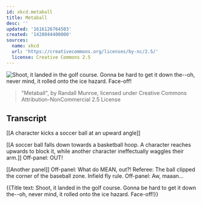 ```yaml
---
id: xkcd.metaball
title: Metaball
desc: ''
updated: '1616126764503'
created: '1428044400000'
sources:
  name: xkcd
  url: 'https://creativecommons.org/licenses/by-nc/2.5/'
  license: Creative Commons 2.5
---
```

![Shoot, it landed in the golf course. Gonna be hard to get it down the--oh, never mind, it rolled onto the ice hazard. Face-off!](https://imgs.xkcd.com/comics/metaball.png)
> "Metaball", by Randall Munroe, licensed under Creative Commons Attribution-NonCommercial 2.5 License

## Transcript
[[A character kicks a soccer ball at an upward angle]]

[[A soccer ball falls down towards a basketball hoop. A character reaches upwards to block it, while another character ineffectually waggles their arm.]]
Off-panel: OUT!

[[Another panel]]
Off-panel: What do MEAN, out?!
Referee: The ball clipped the corner of the baseball zone. Infield fly rule.
Off-panel: Aw, maaan...

{{Title text: Shoot, it landed in the golf course. Gonna be hard to get it down the--oh, never mind, it rolled onto the ice hazard. Face-off!}}
